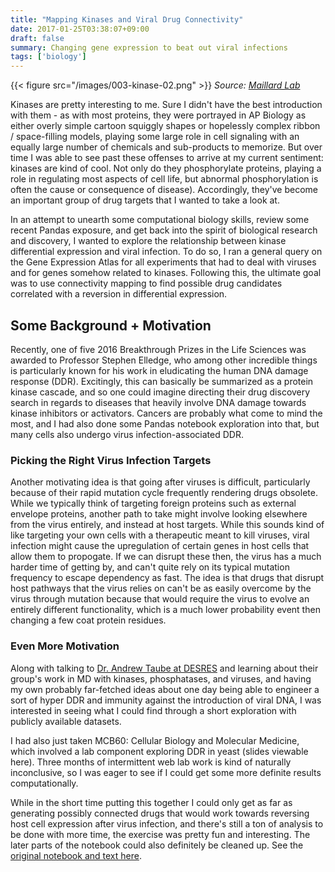 ```yaml
---
title: "Mapping Kinases and Viral Drug Connectivity"
date: 2017-01-25T03:38:07+09:00
draft: false
summary: Changing gene expression to beat out viral infections
tags: ['biology']
---
```


{{< figure src="/images/003-kinase-02.png"  >}} 
_Source: [Maillard Lab](http://maillardlab.org/mechanisms-of-signal-transduction-in-pka/)_  

Kinases are pretty interesting to me. Sure I didn't have the best introduction with them - as with most proteins, they were portrayed in AP Biology as either overly simple cartoon squiggly shapes or hopelessly complex ribbon / space-filling models, playing some large role in cell signaling with an equally large number of chemicals and sub-products to memorize. But over time I was able to see past these offenses to arrive at my current sentiment: kinases are kind of cool. Not only do they phosphorylate proteins, playing a role in regulating most aspects of cell life, but abnormal phosphorylation is often the cause or consequence of disease). Accordingly, they've become an important group of drug targets that I wanted to take a look at.

In an attempt to unearth some computational biology skills, review some recent Pandas exposure, and get back into the spirit of biological research and discovery, I wanted to explore the relationship between kinase differential expression and viral infection. To do so, I ran a general query on the Gene Expression Atlas for all experiments that had to deal with viruses and for genes somehow related to kinases. Following this, the ultimate goal was to use connectivity mapping to find possible drug candidates correlated with a reversion in differential expression.

## Some Background + Motivation  
Recently, one of five 2016 Breakthrough Prizes in the Life Sciences was awarded to Professor Stephen Elledge, who among other incredible things is particularly known for his work in eludicating the human DNA damage response (DDR). Excitingly, this can basically be summarized as a protein kinase cascade, and so one could imagine directing their drug discovery search in regards to diseases that heavily involve DNA damage towards kinase inhibitors or activators. Cancers are probably what come to mind the most, and I had also done some Pandas notebook exploration into that, but many cells also undergo virus infection-associated DDR.  

### Picking the Right Virus Infection Targets  
Another motivating idea is that going after viruses is difficult, particularly because of their rapid mutation cycle frequently rendering drugs obsolete. While we typically think of targeting foreign proteins such as external envelope proteins, another path to take might involve looking elsewhere from the virus entirely, and instead at host targets. While this sounds kind of like targeting your own cells with a therapeutic meant to kill viruses, viral infection might cause the upregulation of certain genes in host cells that allow them to propogate. If we can disrupt these then, the virus has a much harder time of getting by, and can't quite rely on its typical mutation frequency to escape dependency as fast. The idea is that drugs that disrupt host pathways that the virus relies on can't be as easily overcome by the virus through mutation because that would require the virus to evolve an entirely different functionality, which is a much lower probability event then changing a few coat protein residues.

### Even More Motivation  
Along with talking to [Dr. Andrew Taube at DESRES](https://www.deshawresearch.com/people_c-b_taube.html) and learning about their group's work in MD with kinases, phosphatases, and viruses, and having my own probably far-fetched ideas about one day being able to engineer a sort of hyper DDR and immunity against the introduction of viral DNA, I was interested in seeing what I could find through a short exploration with publicly available datasets.

I had also just taken MCB60: Cellular Biology and Molecular Medicine, which involved a lab component exploring DDR in yeast (slides viewable here). Three months of intermittent web lab work is kind of naturally inconclusive, so I was eager to see if I could get some more definite results computationally.

While in the short time putting this together I could only get as far as generating possibly connected drugs that would work towards reversing host cell expression after virus infection, and there's still a ton of analysis to be done with more time, the exercise was pretty fun and interesting. The later parts of the notebook could also definitely be cleaned up. See the [original notebook and text here](https://michaelzhang.xyz/Kinase-Virus_Analysis/).

